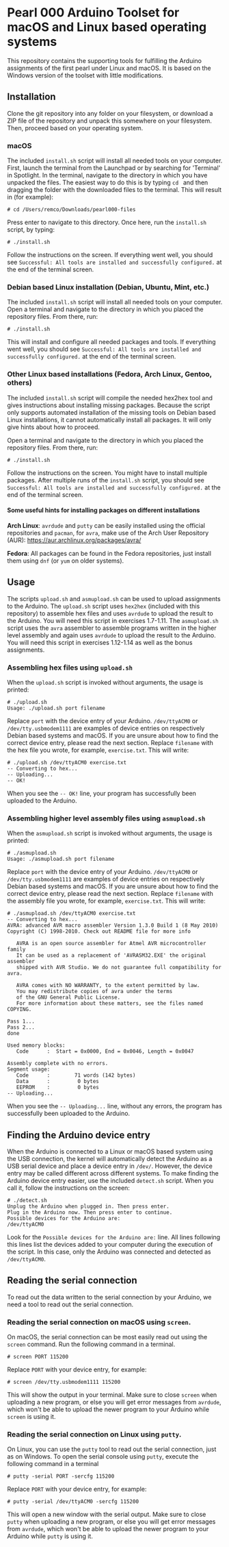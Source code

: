 # Pearl 000 Arduino Toolset for macOS and Linux based operating systems
This repository contains the supporting tools for fulfilling the Arduino assignments of the first pearl under Linux and macOS. It is based on the Windows version of the toolset with little modifications.

## Installation
Clone the git repository into any folder on your filesystem, or download a ZIP file of the repository and unpack this somewhere on your filesystem. Then, proceed based on your operating system.

### macOS
The included `install.sh` script will install all needed tools on your computer. First, launch the terminal from the Launchpad or by searching for 'Terminal' in Spotlight. In the terminal, navigate to the directory in which you have unpacked the files. The easiest way to do this is by typing `cd ` and then dragging the folder with the downloaded files to the terminal. This will result in (for example):
```
# cd /Users/remco/Downloads/pearl000-files
```
Press enter to navigate to this directory. Once here, run the `install.sh` script, by typing:
```
# ./install.sh
```
Follow the instructions on the screen. If everything went well, you should see `Successful: All tools are installed and successfully configured.` at the end of the terminal screen.

### Debian based Linux installation (Debian, Ubuntu, Mint, etc.)
The included `install.sh` script will install all needed tools on your computer. Open a terminal and navigate to the directory in which you placed the repository files. From there, run:
```
# ./install.sh
```
This will install and configure all needed packages and tools. If everything went well, you should see `Successful: All tools are installed and successfully configured.` at the end of the terminal screen.

### Other Linux based installations (Fedora, Arch Linux, Gentoo, others)
The included `install.sh` script will compile the needed hex2hex tool and gives instructions about installing missing packages. Because the script only supports automated installation of the missing tools on Debian based Linux installations, it cannot automatically install all packages. It will only give hints about how to proceed.

Open a terminal and navigate to the directory in which you placed the repository files. From there, run:
```
# ./install.sh
```

Follow the instructions on the screen. You might have to install multiple packages. After multiple runs of the `install.sh` script, you should see `Successful: All tools are installed and successfully configured.` at the end of the terminal screen.

#### Some useful hints for installing packages on different installations

**Arch Linux**: `avrdude` and `putty` can be easily installed using the official repositories and `pacman`, for `avra`, make use of the Arch User Repository (AUR): https://aur.archlinux.org/packages/avra/

**Fedora**: All packages can be found in the Fedora repositories, just install them using `dnf` (or `yum` on older systems).

## Usage
The scripts `upload.sh` and `asmupload.sh` can be used to upload assignments to the Arduino. The `upload.sh` script uses `hex2hex` (included with this repository) to assemble hex files and uses `avrdude` to upload the result to the Arduino. You will need this script in exercises 1.7-1.11. The `asmupload.sh` script uses the `avra` assembler to assemble programs written in the higher level assembly and again uses `avrdude` to upload the result to the Arduino. You will need this script in exercises 1.12-1.14 as well as the bonus assignments.

### Assembling hex files using `upload.sh`
When the `upload.sh` script is invoked without arguments, the usage is printed:
```
# ./upload.sh
Usage: ./upload.sh port filename
```
Replace `port` with the device entry of your Arduino. `/dev/ttyACM0` or `/dev/tty.usbmodem1111` are examples of device entries on respectively Debian based systems and macOS. If you are unsure about how to find the correct device entry, please read the next section. Replace `filename` with the hex file you wrote, for example, `exercise.txt`. This will write:
```
# ./upload.sh /dev/ttyACM0 exercise.txt 
-- Converting to hex...
-- Uploading...
-- OK!
```
When you see the `-- OK!` line, your program has successfully been uploaded to the Arduino.

### Assembling higher level assembly files using `asmupload.sh`
When the `asmupload.sh` script is invoked without arguments, the usage is printed:
```
# ./asmupload.sh
Usage: ./asmupload.sh port filename
```
Replace `port` with the device entry of your Arduino. `/dev/ttyACM0` or `/dev/tty.usbmodem1111` are examples of device entries on respectively Debian based systems and macOS. If you are unsure about how to find the correct device entry, please read the next section. Replace `filename` with the assembly file you wrote, for example, `exercise.txt`. This will write:
```
# ./asmupload.sh /dev/ttyACM0 exercise.txt 
-- Converting to hex...
AVRA: advanced AVR macro assembler Version 1.3.0 Build 1 (8 May 2010)
Copyright (C) 1998-2010. Check out README file for more info

   AVRA is an open source assembler for Atmel AVR microcontroller family
   It can be used as a replacement of 'AVRASM32.EXE' the original assembler
   shipped with AVR Studio. We do not guarantee full compatibility for avra.

   AVRA comes with NO WARRANTY, to the extent permitted by law.
   You may redistribute copies of avra under the terms
   of the GNU General Public License.
   For more information about these matters, see the files named COPYING.

Pass 1...
Pass 2...
done

Used memory blocks:
   Code      :  Start = 0x0000, End = 0x0046, Length = 0x0047

Assembly complete with no errors.
Segment usage:
   Code      :        71 words (142 bytes)
   Data      :         0 bytes
   EEPROM    :         0 bytes
-- Uploading...
```
When you see the `-- Uploading...` line, without any errors, the program has successfully been uploaded to the Arduino.

## Finding the Arduino device entry
When the Arduino is connected to a Linux or macOS based system using the USB connection, the kernel will automatically detect the Arduino as a USB serial device and place a device entry in `/dev/`. However, the device entry may be called different across different systems. To make finding the Arduino device entry easier, use the included `detect.sh` script. When you call it, follow the instructions on the screen:
```
# ./detect.sh
Unplug the Arduino when plugged in. Then press enter.
Plug in the Arduino now. Then press enter to continue.
Possible devices for the Arduino are:
/dev/ttyACM0
```
Look for the `Possible devices for the Arduino are:` line. All lines following this lines list the devices added to your computer during the execution of the script. In this case, only the Arduino was connected and detected as `/dev/ttyACM0`.

## Reading the serial connection 
To read out the data written to the serial connection by your Arduino, we need a tool to read out the serial connection.

### Reading the serial connection on macOS using `screen`.
On macOS, the serial connection can be most easily read out using the `screen` command. Run the following command in a terminal.
```
# screen PORT 115200
```
Replace `PORT` with your device entry, for example:
```
# screen /dev/tty.usbmodem1111 115200
```
This will show the output in your terminal. Make sure to close `screen` when uploading a new program, or else you will get error messages from `avrdude`, which won't be able to upload the newer program to your Arduino while `screen` is using it.

### Reading the serial connection on Linux using `putty`.
On Linux, you can use the `putty` tool to read out the serial connection, just as on Windows. To open the serial console using `putty`, execute the following command in a terminal
```
# putty -serial PORT -sercfg 115200
```
Replace `PORT` with your device entry, for example:
```
# putty -serial /dev/ttyACM0 -sercfg 115200
```
This will open a new window with the serial output. Make sure to close `putty` when uploading a new program, or else you will get error messages from `avrdude`, which won't be able to upload the newer program to your Arduino while `putty` is using it.
